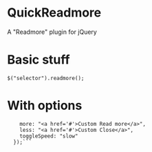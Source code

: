 QuickReadmore
=============

A "Readmore" plugin for jQuery

# Basic stuff
```$("selector").readmore();```

# With options
```$("selector").readmore({
    more: "<a href='#'>Custom Read more</a>",
    less: "<a href='#'>Custom Close</a>", 
    toggleSpeed: "slow"
  });```
